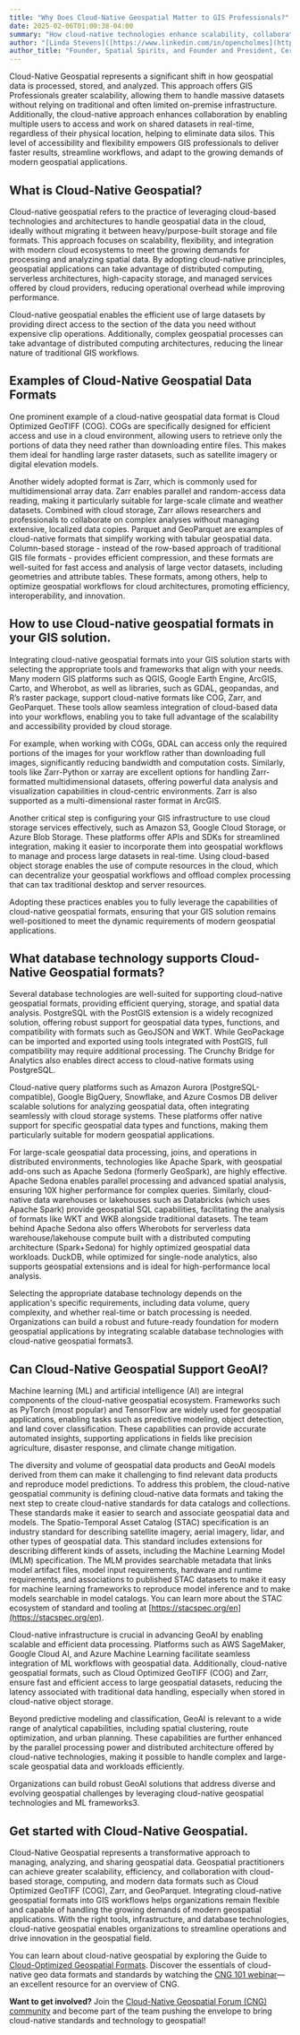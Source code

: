 ```yaml
---
title: "Why Does Cloud-Native Geospatial Matter to GIS Professionals?"
date: 2025-02-06T01:00:38-04:00
summary: "How cloud-native technologies enhance scalability, collaboration, and efficiency—helping GIS professionals manage massive datasets, streamline workflows, and break down data silos."
author: "[Linda Stevens]([https://www.linkedin.com/in/opencholmes](https://www.linkedin.com/in/lindacstevens) and [Bill Dollins](https://www.linkedin.com/in/billdollins/)"
author_title: "Founder, Spatial Spirits, and Founder and President, Cercana Systems LLC" 
---
```


Cloud-Native Geospatial represents a significant shift in how geospatial data is processed, stored, and analyzed. This approach offers GIS Professionals greater scalability, allowing them to handle massive datasets without relying on traditional and often limited on-premise infrastructure. Additionally, the cloud-native approach enhances collaboration by enabling multiple users to access and work on shared datasets in real-time, regardless of their physical location, helping to eliminate data silos. This level of accessibility and flexibility empowers GIS professionals to deliver faster results, streamline workflows, and adapt to the growing demands of modern geospatial applications.

## What is Cloud-Native Geospatial?
Cloud-native geospatial refers to the practice of leveraging cloud-based technologies and architectures to handle geospatial data in the cloud, ideally without migrating it between heavy/purpose-built storage and file formats. This approach focuses on scalability, flexibility, and integration with modern cloud ecosystems to meet the growing demands for processing and analyzing spatial data. By adopting cloud-native principles, geospatial applications can take advantage of distributed computing, serverless architectures, high-capacity storage, and managed services offered by cloud providers, reducing operational overhead while improving performance.

Cloud-native geospatial enables the efficient use of large datasets by providing direct access to the section of the data you need without expensive clip operations. Additionally, complex geospatial processes can take advantage of distributed computing architectures, reducing the linear nature of traditional GIS workflows.

## Examples of Cloud-Native Geospatial Data Formats
One prominent example of a cloud-native geospatial data format is Cloud Optimized GeoTIFF (COG). COGs are specifically designed for efficient access and use in a cloud environment, allowing users to retrieve only the portions of data they need rather than downloading entire files. This makes them ideal for handling large raster datasets, such as satellite imagery or digital elevation models.

Another widely adopted format is Zarr, which is commonly used for multidimensional array data. Zarr enables parallel and random-access data reading, making it particularly suitable for large-scale climate and weather datasets. Combined with cloud storage, Zarr allows researchers and professionals to collaborate on complex analyses without managing extensive, localized data copies.
Parquet and GeoParquet are examples of cloud-native formats that simplify working with tabular geospatial data. Column-based storage - instead of the row-based approach of traditional GIS file formats - provides efficient compression, and these formats are well-suited for fast access and analysis of large vector datasets, including geometries and attribute tables.
These formats, among others, help to optimize geospatial workflows for cloud architectures, promoting efficiency, interoperability, and innovation.

## How to use Cloud-native geospatial formats in your GIS solution. 
Integrating cloud-native geospatial formats into your GIS solution starts with selecting the appropriate tools and frameworks that align with your needs. Many modern GIS platforms such as QGIS, Google Earth Engine, ArcGIS, Carto, and Wherobot, as well as libraries, such as GDAL, geopandas, and  R’s raster package, support cloud-native formats like COG, Zarr, and GeoParquet. These tools allow seamless integration of cloud-based data into your workflows, enabling you to take full advantage of the scalability and accessibility provided by cloud storage.

For example, when working with COGs, GDAL can access only the required portions of the images for your workflow rather than downloading full images, significantly reducing bandwidth and computation costs. Similarly, tools like Zarr-Python or xarray are excellent options for handling Zarr-formatted multidimensional datasets, offering powerful data analysis and visualization capabilities in cloud-centric environments. Zarr is also supported as a multi-dimensional raster format in ArcGIS.

Another critical step is configuring your GIS infrastructure to use cloud storage services effectively, such as Amazon S3, Google Cloud Storage, or Azure Blob Storage. These platforms offer APIs and SDKs for streamlined integration, making it easier to incorporate them into geospatial workflows to manage and process large datasets in real-time. Using cloud-based object storage enables the use of compute resources in the cloud, which can decentralize your geospatial workflows and offload complex processing that can tax traditional desktop and server resources.

Adopting these practices enables you to fully leverage the capabilities of cloud-native geospatial formats, ensuring that your GIS solution remains well-positioned to meet the dynamic requirements of modern geospatial applications.

## What database technology supports Cloud-Native Geospatial formats?
Several database technologies are well-suited for supporting cloud-native geospatial formats, providing efficient querying, storage, and spatial data analysis. PostgreSQL with the PostGIS extension is a widely recognized solution, offering robust support for geospatial data types, functions, and compatibility with formats such as GeoJSON and WKT. While GeoPackage can be imported and exported using tools integrated with PostGIS, full compatibility may require additional processing. The Crunchy Bridge for Analytics also enables direct access to cloud-native formats using PostgreSQL.

Cloud-native query platforms such as Amazon Aurora (PostgreSQL-compatible), Google BigQuery, Snowflake, and Azure Cosmos DB deliver scalable solutions for analyzing geospatial data, often integrating seamlessly with cloud storage systems. These platforms offer native support for specific geospatial data types and functions, making them particularly suitable for modern geospatial applications.

For large-scale geospatial data processing, joins, and operations in distributed environments, technologies like Apache Spark, with geospatial add-ons such as Apache Sedona (formerly GeoSpark), are highly effective. Apache Sedona enables parallel processing and advanced spatial analysis, ensuring 10X higher performance for complex queries. Similarly, cloud-native data warehouses or lakehouses such as Databricks (which uses Apache Spark) provide geospatial SQL capabilities, facilitating the analysis of formats like WKT and WKB alongside traditional datasets. The team behind Apache Sedona also offers Wherobots for serverless data warehouse/lakehouse compute built with a distributed computing architecture (Spark+Sedona) for highly optimized geospatial data workloads. DuckDB, while optimized for single-node analytics, also supports geospatial extensions and is ideal for high-performance local analysis.

Selecting the appropriate database technology depends on the application's specific requirements, including data volume, query complexity, and whether real-time or batch processing is needed. Organizations can build a robust and future-ready foundation for modern geospatial applications by integrating scalable database technologies with cloud-native geospatial formats3.

## Can Cloud-Native Geospatial Support GeoAI?
Machine learning (ML) and artificial intelligence (AI) are integral components of the cloud-native geospatial ecosystem. Frameworks such as PyTorch (most popular)  and TensorFlow are widely used for geospatial applications, enabling tasks such as predictive modeling, object detection, and land cover classification. These capabilities can provide accurate automated insights, supporting applications in fields like precision agriculture, disaster response, and climate change mitigation.

The diversity and volume of geospatial data products and GeoAI models derived from them can make it challenging to find relevant data products and reproduce model predictions. To address this problem, the cloud-native geospatial community is defining cloud-native data formats and taking the next step to create cloud-native standards for data catalogs and collections. These standards make it easier to search and associate geospatial data and models. The Spatio-Temporal Asset Catalog (STAC) specification is an industry standard for describing satellite imagery, aerial imagery, lidar, and other types of geospatial data. This standard includes extensions for describing different kinds of assets, including the Machine Learning Model (MLM) specification. The MLM provides searchable metadata that links model artifact files, model input requirements, hardware and runtime requirements, and associations to published STAC datasets to make it easy for machine learning frameworks to reproduce model inference and to make models searchable in model catalogs. You can learn more about the STAC ecosystem of standard and tooling at [https://stacspec.org/en](https://stacspec.org/en).

Cloud-native infrastructure is crucial in advancing GeoAI by enabling scalable and efficient data processing. Platforms such as AWS SageMaker, Google Cloud AI, and Azure Machine Learning facilitate seamless integration of ML workflows with geospatial data. Additionally, cloud-native geospatial formats, such as Cloud Optimized GeoTIFF (COG) and Zarr, ensure fast and efficient access to large geospatial datasets, reducing the latency associated with traditional data handling, especially when stored in cloud-native object storage.

Beyond predictive modeling and classification, GeoAI is relevant to a wide range of analytical capabilities, including spatial clustering, route optimization, and urban planning. These capabilities are further enhanced by the parallel processing power and distributed architecture offered by cloud-native technologies, making it possible to handle complex and large-scale geospatial data and workloads efficiently.

Organizations can build robust GeoAI solutions that address diverse and evolving geospatial challenges by leveraging cloud-native geospatial technologies and ML frameworks3.

## Get started with Cloud-Native Geospatial. 
Cloud-Native Geospatial represents a transformative approach to managing, analyzing, and sharing geospatial data. Geospatial practitioners can achieve greater scalability, efficiency, and collaboration with cloud-based storage, computing, and modern data formats such as Cloud Optimized GeoTIFF (COG), Zarr, and GeoParquet. Integrating cloud-native geospatial formats into GIS workflows helps organizations remain flexible and capable of handling the growing demands of modern geospatial applications. With the right tools, infrastructure, and database technologies, cloud-native geospatial enables organizations to streamline operations and drive innovation in the geospatial field.

You can learn about cloud-native geospatial by exploring the Guide to [Cloud-Optimized Geospatial Formats](https://guide.cloudnativegeo.org).  Discover the essentials of cloud-native geo data formats and standards by watching the [CNG 101 webinar](https://youtu.be/9g8TmKIx4Ws?si=QBW1nxCz84tTcTzv)—an excellent resource for an overview of CNG.  

**Want to get involved?** Join the [Cloud-Native Geospatial Forum (CNG) community](https://cloudnativegeo.org) and become part of the team pushing the envelope to bring cloud-native standards and technology to geospatial! 
